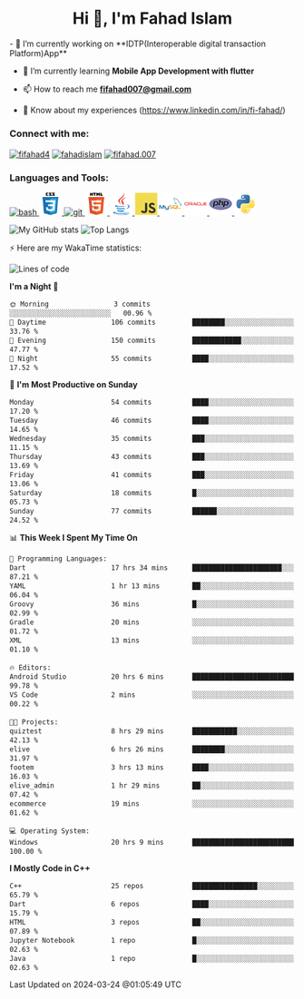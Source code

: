 <h1 align="center">Hi 👋, I'm Fahad Islam</h1>
- 🔭 I’m currently working on **IDTP(Interoperable digital transaction Platform)App**

- 🌱 I’m currently learning **Mobile App Development with flutter**

- 📫 How to reach me **fifahad007@gmail.com**

- 📄 Know about my experiences (https://www.linkedin.com/in/fi-fahad/)

<h3 align="left">Connect with me:</h3>
<p align="left">
<a href="https://twitter.com/fifahad4" target="blank"><img align="center" src="https://raw.githubusercontent.com/rahuldkjain/github-profile-readme-generator/master/src/images/icons/Social/twitter.svg" alt="fifahad4" height="30" width="40" /></a>
<a href="https://www.linkedin.com/in/fi-fahad/" target="blank"><img align="center" src="https://raw.githubusercontent.com/rahuldkjain/github-profile-readme-generator/master/src/images/icons/Social/linked-in-alt.svg" alt="fahadislam" height="30" width="40" /></a>
<a href="https://fb.com/fifahad.007" target="blank"><img align="center" src="https://raw.githubusercontent.com/rahuldkjain/github-profile-readme-generator/master/src/images/icons/Social/facebook.svg" alt="fifahad.007" height="30" width="40" /></a>
</p>

<h3 align="left">Languages and Tools:</h3>
<p align="left"> <a href="https://www.gnu.org/software/bash/" target="_blank" rel="noreferrer"> <img src="https://www.vectorlogo.zone/logos/gnu_bash/gnu_bash-icon.svg" alt="bash" width="40" height="40"/> </a> <a href="https://www.w3schools.com/css/" target="_blank" rel="noreferrer"> <img src="https://raw.githubusercontent.com/devicons/devicon/master/icons/css3/css3-original-wordmark.svg" alt="css3" width="40" height="40"/> </a> <a href="https://git-scm.com/" target="_blank" rel="noreferrer"> <img src="https://www.vectorlogo.zone/logos/git-scm/git-scm-icon.svg" alt="git" width="40" height="40"/> </a> <a href="https://www.w3.org/html/" target="_blank" rel="noreferrer"> <img src="https://raw.githubusercontent.com/devicons/devicon/master/icons/html5/html5-original-wordmark.svg" alt="html5" width="40" height="40"/> </a> <a href="https://www.java.com" target="_blank" rel="noreferrer"> <img src="https://raw.githubusercontent.com/devicons/devicon/master/icons/java/java-original.svg" alt="java" width="40" height="40"/> </a> <a href="https://developer.mozilla.org/en-US/docs/Web/JavaScript" target="_blank" rel="noreferrer"> <img src="https://raw.githubusercontent.com/devicons/devicon/master/icons/javascript/javascript-original.svg" alt="javascript" width="40" height="40"/> </a> <a href="https://www.mysql.com/" target="_blank" rel="noreferrer"> <img src="https://raw.githubusercontent.com/devicons/devicon/master/icons/mysql/mysql-original-wordmark.svg" alt="mysql" width="40" height="40"/> </a> <a href="https://www.oracle.com/" target="_blank" rel="noreferrer"> <img src="https://raw.githubusercontent.com/devicons/devicon/master/icons/oracle/oracle-original.svg" alt="oracle" width="40" height="40"/> </a> <a href="https://www.php.net" target="_blank" rel="noreferrer"> <img src="https://raw.githubusercontent.com/devicons/devicon/master/icons/php/php-original.svg" alt="php" width="40" height="40"/> </a> <a href="https://www.python.org" target="_blank" rel="noreferrer"> <img src="https://raw.githubusercontent.com/devicons/devicon/master/icons/python/python-original.svg" alt="python" width="40" height="40"/> </a> </p>

![My GitHub stats](https://github-readme-stats.vercel.app/api?username=Fahaddada47&show_icons=true&theme=radical)
![Top Langs](https://github-readme-stats.vercel.app/api/top-langs/?username=Fahaddada47&layout=donut)


⚡ Here are my WakaTime statistics:

<!--START_SECTION:waka-->
![Lines of code](https://img.shields.io/badge/From%20Hello%20World%20I%27ve%20Written-432.6%20thousand%20lines%20of%20code-blue)

**I'm a Night 🦉** 

```text
🌞 Morning                3 commits           ░░░░░░░░░░░░░░░░░░░░░░░░░   00.96 % 
🌆 Daytime                106 commits         ████████░░░░░░░░░░░░░░░░░   33.76 % 
🌃 Evening                150 commits         ████████████░░░░░░░░░░░░░   47.77 % 
🌙 Night                  55 commits          ████░░░░░░░░░░░░░░░░░░░░░   17.52 % 
```
📅 **I'm Most Productive on Sunday** 

```text
Monday                   54 commits          ████░░░░░░░░░░░░░░░░░░░░░   17.20 % 
Tuesday                  46 commits          ████░░░░░░░░░░░░░░░░░░░░░   14.65 % 
Wednesday                35 commits          ███░░░░░░░░░░░░░░░░░░░░░░   11.15 % 
Thursday                 43 commits          ███░░░░░░░░░░░░░░░░░░░░░░   13.69 % 
Friday                   41 commits          ███░░░░░░░░░░░░░░░░░░░░░░   13.06 % 
Saturday                 18 commits          █░░░░░░░░░░░░░░░░░░░░░░░░   05.73 % 
Sunday                   77 commits          ██████░░░░░░░░░░░░░░░░░░░   24.52 % 
```


📊 **This Week I Spent My Time On** 

```text
💬 Programming Languages: 
Dart                     17 hrs 34 mins      ██████████████████████░░░   87.21 % 
YAML                     1 hr 13 mins        ██░░░░░░░░░░░░░░░░░░░░░░░   06.04 % 
Groovy                   36 mins             █░░░░░░░░░░░░░░░░░░░░░░░░   02.99 % 
Gradle                   20 mins             ░░░░░░░░░░░░░░░░░░░░░░░░░   01.72 % 
XML                      13 mins             ░░░░░░░░░░░░░░░░░░░░░░░░░   01.10 % 

🔥 Editors: 
Android Studio           20 hrs 6 mins       █████████████████████████   99.78 % 
VS Code                  2 mins              ░░░░░░░░░░░░░░░░░░░░░░░░░   00.22 % 

🐱‍💻 Projects: 
quiztest                 8 hrs 29 mins       ███████████░░░░░░░░░░░░░░   42.13 % 
elive                    6 hrs 26 mins       ████████░░░░░░░░░░░░░░░░░   31.97 % 
footem                   3 hrs 13 mins       ████░░░░░░░░░░░░░░░░░░░░░   16.03 % 
elive_admin              1 hr 29 mins        ██░░░░░░░░░░░░░░░░░░░░░░░   07.42 % 
ecommerce                19 mins             ░░░░░░░░░░░░░░░░░░░░░░░░░   01.62 % 

💻 Operating System: 
Windows                  20 hrs 9 mins       █████████████████████████   100.00 % 
```

**I Mostly Code in C++** 

```text
C++                      25 repos            ████████████████░░░░░░░░░   65.79 % 
Dart                     6 repos             ████░░░░░░░░░░░░░░░░░░░░░   15.79 % 
HTML                     3 repos             ██░░░░░░░░░░░░░░░░░░░░░░░   07.89 % 
Jupyter Notebook         1 repo              █░░░░░░░░░░░░░░░░░░░░░░░░   02.63 % 
Java                     1 repo              █░░░░░░░░░░░░░░░░░░░░░░░░   02.63 % 
```




 Last Updated on 2024-03-24 @01:05:49 UTC
<!--END_SECTION:waka-->
